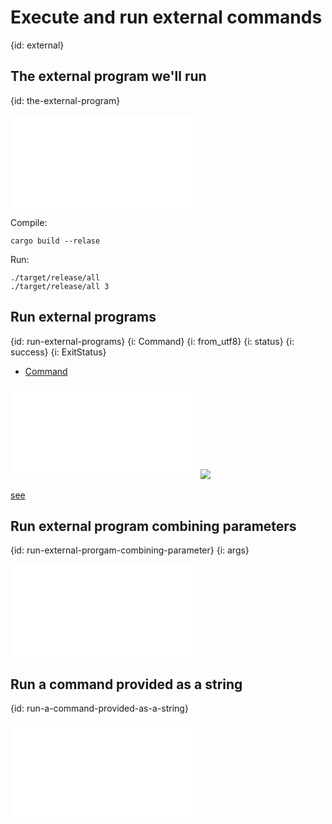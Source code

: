 # Execute and run external commands
{id: external}

## The external program we'll run
{id: the-external-program}

![](examples/external/all/src/main.rs)

Compile:

```
cargo build --relase
```

Run:

```
./target/release/all
./target/release/all 3
```

## Run external programs
{id: run-external-programs}
{i: Command}
{i: from_utf8}
{i: status}
{i: success}
{i: ExitStatus}

* [Command](https://doc.rust-lang.org/std/process/struct.Command.html)

![](examples/external/run-external-command/src/main.rs)
![](examples/external/run-external-command/out.out)

[see](https://stackoverflow.com/questions/41034635/how-do-i-convert-between-string-str-vecu8-and-u8)

## Run external program combining parameters
{id: run-external-prorgam-combining-parameter}
{i: args}

![](examples/external/run-with-args/src/main.rs)

## Run a command provided as a string
{id: run-a-command-provided-as-a-string}

![](examples/external/run-string/src/main.rs)

